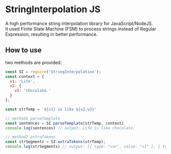 StringInterpolation JS
===

A high performance string interpolation library for JavaScript/NodeJS.  
It used Finite State Machine (FSM) to process strings instead of Regular Expression, resulting in better performance.

## How to use

two methods are provided:
```js
const SI = require('StringInterpolation');
const context = {
  v1: 'Life',
  v2: {
    v3: 'chocolate.'
  }
};

const strTemp = '${v1} is like ${v2.v3}'

// method1 parseTemplate
const sentences = SI.parseTemplate(strTemp, context)
console.log(sentences) // output: Life is like chocolate.

// method2 extraTokens
const strSegments = SI.extraTokens(strTemp);
console.log(strSegments) // output: [{ type: "var", value: "v1" }, { type: "text", value: " is like " }, { type: "var", value: "v2.v3" }]
```
